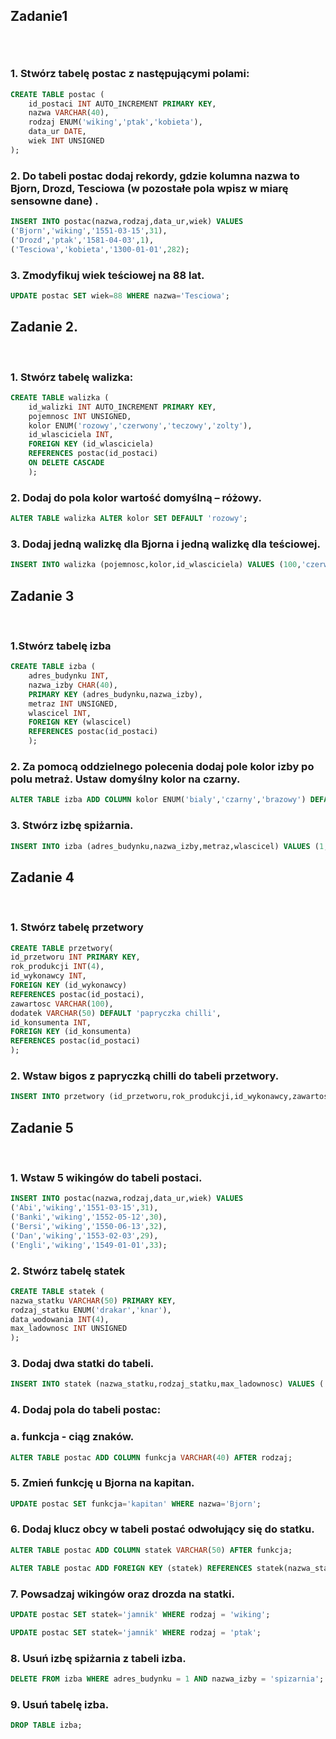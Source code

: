 ## Zadanie1 <p>&nbsp;</p>

### 1. Stwórz tabelę postac z następującymi polami:

```sql
CREATE TABLE postac (
    id_postaci INT AUTO_INCREMENT PRIMARY KEY,
    nazwa VARCHAR(40),
    rodzaj ENUM('wiking','ptak','kobieta'),
    data_ur DATE,
    wiek INT UNSIGNED
);
```

### 2. Do tabeli postac dodaj rekordy, gdzie kolumna nazwa to Bjorn, Drozd, Tesciowa (w pozostałe pola wpisz w miarę sensowne dane) .

```sql
INSERT INTO postac(nazwa,rodzaj,data_ur,wiek) VALUES
('Bjorn','wiking','1551-03-15',31),
('Drozd','ptak','1581-04-03',1),
('Tesciowa','kobieta','1300-01-01',282);
```

### 3. Zmodyfikuj wiek teściowej na 88 lat.

```sql
UPDATE postac SET wiek=88 WHERE nazwa='Tesciowa';
```

## Zadanie 2.
<p>&nbsp;</p>

### 1. Stwórz tabelę walizka:

```sql
CREATE TABLE walizka (
    id_walizki INT AUTO_INCREMENT PRIMARY KEY,
    pojemnosc INT UNSIGNED,
    kolor ENUM('rozowy','czerwony','teczowy','zolty'),
    id_wlasciciela INT,
    FOREIGN KEY (id_wlasciciela) 
    REFERENCES postac(id_postaci) 
    ON DELETE CASCADE
    );
```

### 2. Dodaj do pola kolor wartość domyślną – różowy.

```sql
ALTER TABLE walizka ALTER kolor SET DEFAULT 'rozowy';
```

### 3. Dodaj jedną walizkę dla Bjorna i jedną walizkę dla teściowej.

```sql
INSERT INTO walizka (pojemnosc,kolor,id_wlasciciela) VALUES (100,'czerwony',1),(200,'rozowy',3);
```

## Zadanie 3
<p>&nbsp;</p>

### 1.Stwórz tabelę izba

```sql
CREATE TABLE izba (
    adres_budynku INT, 
    nazwa_izby CHAR(40), 
    PRIMARY KEY (adres_budynku,nazwa_izby),
    metraz INT UNSIGNED, 
    wlascicel INT, 
    FOREIGN KEY (wlascicel) 
    REFERENCES postac(id_postaci)
    );
```

### 2. Za pomocą oddzielnego polecenia dodaj pole kolor izby po polu metraż. Ustaw domyślny kolor na czarny.

```sql
ALTER TABLE izba ADD COLUMN kolor ENUM('bialy','czarny','brazowy') DEFAULT 'czarny' AFTER metraz;
```

### 3. Stwórz izbę spiżarnia.

```sql
INSERT INTO izba (adres_budynku,nazwa_izby,metraz,wlascicel) VALUES (1,'spizarnia',80,1);
```

## Zadanie 4
<p>&nbsp;</p>

### 1. Stwórz tabelę przetwory

```sql
CREATE TABLE przetwory(
id_przetworu INT PRIMARY KEY,
rok_produkcji INT(4),
id_wykonawcy INT,
FOREIGN KEY (id_wykonawcy) 
REFERENCES postac(id_postaci),
zawartosc VARCHAR(100),
dodatek VARCHAR(50) DEFAULT 'papryczka chilli',
id_konsumenta INT,
FOREIGN KEY (id_konsumenta) 
REFERENCES postac(id_postaci)
);
```

### 2. Wstaw bigos z papryczką chilli do tabeli przetwory.

```sql
INSERT INTO przetwory (id_przetworu,rok_produkcji,id_wykonawcy,zawartosc,id_konsumenta) VALUES (1,1582,1,'bigos',3);
```

## Zadanie 5
<p>&nbsp;</p>

### 1. Wstaw 5 wikingów do tabeli postaci.

```sql
INSERT INTO postac(nazwa,rodzaj,data_ur,wiek) VALUES
('Abi','wiking','1551-03-15',31),
('Banki','wiking','1552-05-12',30),
('Bersi','wiking','1550-06-13',32),
('Dan','wiking','1553-02-03',29),
('Engli','wiking','1549-01-01',33);
```

### 2. Stwórz tabelę statek

```sql
CREATE TABLE statek (
nazwa_statku VARCHAR(50) PRIMARY KEY,
rodzaj_statku ENUM('drakar','knar'),
data_wodowania INT(4),
max_ladownosc INT UNSIGNED
);
```

### 3. Dodaj dwa statki do tabeli.

```sql
INSERT INTO statek (nazwa_statku,rodzaj_statku,max_ladownosc) VALUES ('jamnik','knar',7),('szyszka','knar',7);
```
### 4. Dodaj pola do tabeli postac:
### a. funkcja - ciąg znaków.

```sql
ALTER TABLE postac ADD COLUMN funkcja VARCHAR(40) AFTER rodzaj;
```

### 5. Zmień funkcję u Bjorna na kapitan.

```sql
UPDATE postac SET funkcja='kapitan' WHERE nazwa='Bjorn';
```

### 6. Dodaj klucz obcy w tabeli postać odwołujący się do statku.

```sql
ALTER TABLE postac ADD COLUMN statek VARCHAR(50) AFTER funkcja;

ALTER TABLE postac ADD FOREIGN KEY (statek) REFERENCES statek(nazwa_statku);
```

### 7. Powsadzaj wikingów oraz drozda na statki.

```sql
UPDATE postac SET statek='jamnik' WHERE rodzaj = 'wiking';

UPDATE postac SET statek='jamnik' WHERE rodzaj = 'ptak';
```
### 8. Usuń izbę spiżarnia z tabeli izba.

```sql
DELETE FROM izba WHERE adres_budynku = 1 AND nazwa_izby = 'spizarnia';
```

### 9. Usuń tabelę izba.

```sql
DROP TABLE izba;
```
